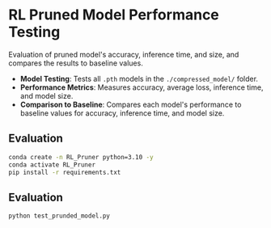 # RL Pruned Model Performance Testing 

Evaluation of pruned model's accuracy, inference time, and size, and compares the results to baseline values.

- **Model Testing**: Tests all `.pth` models in the `./compressed_model/` folder.
- **Performance Metrics**: Measures accuracy, average loss, inference time, and model size.
- **Comparison to Baseline**: Compares each model's performance to baseline values for accuracy, inference time, and model size.

## Evaluation
```bash
conda create -n RL_Pruner python=3.10 -y
conda activate RL_Pruner
pip install -r requirements.txt
```


## Evaluation
```bash
python test_prunded_model.py
```
